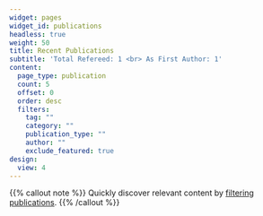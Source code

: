 ```yaml
---
widget: pages
widget_id: publications
headless: true
weight: 50
title: Recent Publications
subtitle: 'Total Refereed: 1 <br> As First Author: 1'
content:
  page_type: publication
  count: 5
  offset: 0
  order: desc
  filters:
    tag: ""
    category: ""
    publication_type: ""
    author: ""
    exclude_featured: true
design:
  view: 4
---
```


{{% callout note %}}
Quickly discover relevant content by [filtering publications](./publication/).
{{% /callout %}}
